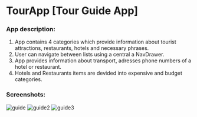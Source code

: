 # TourApp [Tour Guide App]

### App description:

1. App contains 4 categories which provide information about tourist attractions, restaurants, hotels and necessary phrases.
2. User can navigate between lists using a central a NavDrawer.
3. App provides information about transport, adresses phone numbers of a hotel or restaurant.
4. Hotels and Restaurants items are devided into expensive and budget categories.

### Screenshots:
![guide](https://user-images.githubusercontent.com/25595009/28778247-d5174bce-75fe-11e7-8e64-1c06b3f36409.jpg)
![guide2](https://user-images.githubusercontent.com/25595009/28778393-4ddb99c0-75ff-11e7-8650-58b6cc849714.jpg)
![guide3](https://user-images.githubusercontent.com/25595009/28778392-4ddace96-75ff-11e7-980b-d7a101b94d11.jpg)
